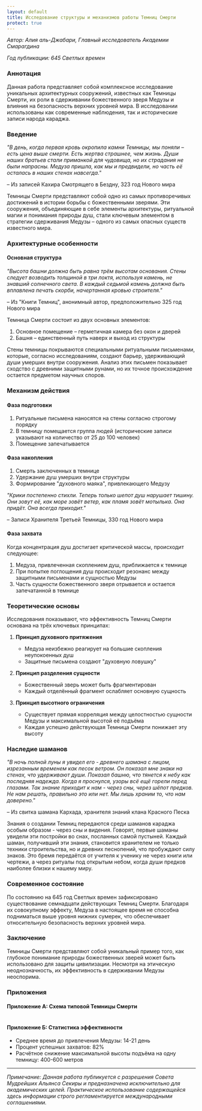 ```yaml
---
layout: default
title: Исследование структуры и механизмов работы Темниц Смерти
protect: true
---
```


*Автор: Алия аль-Джабари, Главный исследователь Академии Смарагдина*

*Год публикации: 645 Светлых времен*

### Аннотация
Данная работа представляет собой комплексное исследование уникальных архитектурных сооружений, известных как Темницы Смерти, их роли в сдерживании божественного зверя Медузы и влияния на безопасность верхних уровней мира. В исследовании использованы как современные наблюдения, так и исторические записи народа караджа.

### Введение

_"В день, когда первая кровь окропила камни Темницы, мы поняли – есть цена выше смерти. Есть жертва страшнее, чем жизнь. Души наших братьев стали приманкой для чудовища, но их страдания не были напрасны. Медуза пришла, как мы и предвидели, но часть её осталась в наших стенах навсегда."_

– Из записей Кахира Смотрящего в Бездну, 323 год Нового мира

Темницы Смерти представляют собой одно из самых противоречивых достижений в истории борьбы с божественными зверями. Эти сооружения, объединяющие в себе элементы архитектуры, ритуальной магии и понимания природы душ, стали ключевым элементом в стратегии сдерживания Медузы – одного из самых опасных существ известного мира.

### Архитектурные особенности

#### Основная структура

_"Высота башни должна быть равна трём высотам основания. Стены следует возводить толщиной в три локтя, используя камень, не знавший солнечного света. В каждый седьмой камень должна быть вплавлена печать скорби, начертанная кровью строителя."_

– Из "Книги Темниц", анонимный автор, предположительно 325 год Нового мира

Темница Смерти состоит из двух основных элементов:
1. Основное помещение – герметичная камера без окон и дверей
2. Башня – единственный путь наверх и выход из структуры

Стены темницы покрываются специальными ритуальными письменами, которые, согласно исследованиям, создают барьер, удерживающий души умерших внутри сооружения. Анализ этих письмен показывает сходство с древними защитными рунами, но их точное происхождение остается предметом научных споров.

### Механизм действия

#### Фаза подготовки
1. Ритуальные письмена наносятся на стены согласно строгому порядку
2. В темницу помещается группа людей (исторические записи указывают на количество от 25 до 100 человек)
3. Помещение запечатывается

#### Фаза накопления
1. Смерть заключенных в темнице
2. Удержание душ умерших внутри структуры
3. Формирование "духовного маяка", привлекающего Медузу

_"Крики постепенно стихли. Теперь только шепот душ нарушает тишину. Они зовут её, как море зовёт ветер, как пламя зовёт мотылька. Она придёт. Она всегда приходит."_

– Записи Хранителя Третьей Темницы, 330 год Нового мира

#### Фаза захвата
Когда концентрация душ достигает критической массы, происходит следующее:
1. Медуза, привлеченная скоплением душ, приближается к темнице
2. При попытке поглощения душ происходит резонанс между защитными письменами и сущностью Медузы
3. Часть сущности божественного зверя отрывается и остается запечатанной в темнице

### Теоретические основы

Исследования показывают, что эффективность Темниц Смерти основана на трёх ключевых принципах:

1. **Принцип духовного притяжения**
   - Медуза неизбежно реагирует на большие скопления неупокоенных душ
   - Защитные письмена создают "духовную ловушку"

2. **Принцип разделения сущности**
   - Божественный зверь может быть фрагментирован
   - Каждый отделённый фрагмент ослабляет основную сущность

3. **Принцип высотного ограничения**
   - Существует прямая корреляция между целостностью сущности Медузы и максимальной высотой её подъёма
   - Каждая успешно действующая Темница Смерти понижает эту высоту

### Наследие шаманов

_"В ночь полной луны я увидел его - древнего шамана с лицом, изрезанным временем как песок ветром. Он показал мне знаки на стенах, что удерживают души. Показал башню, что тянется к небу как последняя надежда. Когда я проснулся, узоры всё ещё горели перед глазами. Так знание приходит к нам - через сны, через шёпот предков. Не нам решать, правильно это или нет. Мы лишь храним то, что нам доверено."_

– Из свитка шамана Кархада, хранителя знаний клана Красного Песка

Знания о создании Темниц передаются среди шаманов караджа особым образом - через сны и видения. Говорят, первые шаманы увидели эти постройки во снах, посланных самой пустыней. Каждый шаман, получивший эти знания, становится хранителем не только техники строительства, но и древних песнопений, что пробуждают силу знаков. Это бремя передаётся от учителя к ученику не через книги или чертежи, а через ритуалы под открытым небом, когда души предков наиболее близки к нашему миру.

### Современное состояние

По состоянию на 645 год Светлых времен зафиксировано существование семнадцати действующих Темниц Смерти. Благодаря их совокупному эффекту, Медуза в настоящее время не способна подниматься выше уровня нижних сумерек, что обеспечивает относительную безопасность верхних уровней мира.

### Заключение

Темницы Смерти представляют собой уникальный пример того, как глубокое понимание природы божественных зверей может быть использовано для защиты цивилизации. Несмотря на этическую неоднозначность, их эффективность в сдерживании Медузы неоспорима.

### Приложения

#### Приложение А: Схема типовой Темницы Смерти
<Image name="prison-of-death.webp" />

#### Приложение Б: Статистика эффективности
- Среднее время до привлечения Медузы: 14-21 день
- Процент успешных захватов: 82%
- Расчётное снижение максимальной высоты подъёма на одну темницу: 400-600 метров

---

*Примечание: Данная работа публикуется с разрешения Совета Мудрейших Альянса Секиры и предназначена исключительно для академических целей. Практическое использование содержащейся здесь информации строго регламентируется международными соглашениями.*